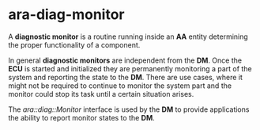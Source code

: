 # ara-diag-monitor

A **diagnostic monitor** is a routine running inside an **AA** entity determining the proper functionality of a component.

In general **diagnostic monitors** are independent from the **DM**. Once the **ECU** is started and initialized they are permanently monitoring a part of the system and reporting the state to the **DM**. There are use cases, where it might not be required to continue to monitor the system part and the monitor could stop its task until a certain situation arises.

The *ara::diag::Monitor* interface is used by the **DM** to provide applications the ability to report monitor states to the **DM**.

